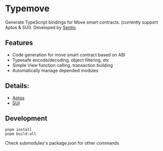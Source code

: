 # Typemove 
Generate TypeScript bindings for Move smart contracts. (currently support Aptos & SUI).
Developed by [Sentio](sentio.xyz).
## Features
 - Code generation for move smart contract based on ABI
 - Typesafe encode/decoding, object filtering, etc
 - Simple View function calling, transaction building
 - Automatically manage depended modules
## Details:
 - [Aptos](packages/aptos/Readme.md)
 - [SUI](packages/sui/Readme.md)
## Development
```shell
pnpm install
pnpm build:all
```

Check submodules's package.json for other commands